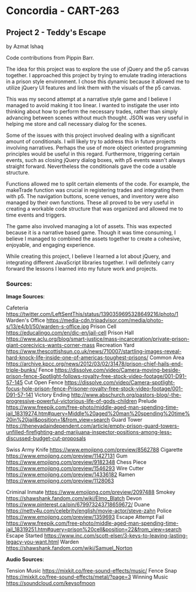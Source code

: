 # Concordia - CART-263

## Project 2 - Teddy's Escape

by Azmat Ishaq

Code contributions from Pippin Barr.

The idea for this project was to explore the use of jQuery and the p5 canvas together. I approached this project by trying to emulate trading interactions in a prison style environment. I chose this dynamic because it allowed me to utilize jQuery UI features and link them with the visuals of the p5 canvas.

This was my second attempt at a narrative style game and I believe I managed to avoid making it too linear. I wanted to instigate the user into thinking about how to perform the necessary trades, rather than simply advancing between scenes without much thought. JSON was very useful in helping me store and call necessary dialog for the scenes.

Some of the issues with this project involved dealing with a significant amount of conditionals. I will likely try to address this in future projects involving narratives. Perhaps the use of more object oriented programming principles would be useful in this regard. Furthermore, triggering certain events, such as closing jQuery dialog boxes, with p5 events wasn't always straight forward. Nevertheless the conditionals gave the code a usable structure.

Functions allowed me to split certain elements of the code. For example, the makeTrade function was crucial in registering trades and integrating them with p5. The navigation buttons, scene venues, and inventory were also managed by their own functions. These all proved to be very useful in creating a workable code structure that was organized and allowed me to time events and triggers.

The game also involved managing a lot of assets. This was expected because it is a narrative based game. Though it was time consuming, I believe I managed to combined the assets together to create a cohesive, enjoyable, and engaging experience.

While creating this project, I believe I learned a lot about jQuery, and integrating different JavaScript libraries together. I will definitely carry forward the lessons I learned into my future work and projects.

### Sources:

**Image Sources**:


Cafeteria
https://twitter.com/LeftSentThis/status/1390359695328649216/photo/1
Warden's Office
https://media-cdn.tripadvisor.com/media/photo-s/13/e4/b1/50/warden-s-office.jpg
Prison Cell
https://educalingo.com/en/dic-en/jail-cell
Prison Hall
https://www.aclu.org/blog/smart-justice/mass-incarceration/private-prison-giant-corecivics-wants-corner-mass
Recreation Yard
https://www.thescottishsun.co.uk/news/710007/startling-images-reveal-hard-knock-life-inside-one-of-americas-toughest-prisons/
Common Area
https://archive.kpcc.org/news/2012/03/02/31478/prison-chief-hails-end-triple-bunks/
Fence
https://dissolve.com/video/Camera-moving-beside-prison-fence-Spotlight-follows-royalty-free-stock-video-footage/001-D91-57-145
Cut Open Fence
https://dissolve.com/video/Camera-spotlight-focus-hole-prison-fence-Prisoner-royalty-free-stock-video-footage/001-D91-57-141
Victory Ending
http://www.abschurch.org/pastors-blog/-the-progressive-powerful-victorious-life-of-gods-children
Prelude
https://www.freepik.com/free-photo/middle-aged-man-spending-time-jail_18319274.htm#query=Middle%20aged%20man%20spending%20time%20in%20jail&position=1&from_view=search
Guard Tower
https://thenevadaindependent.com/article/empty-prison-guard-towers-unfilled-firefighting-and-marijuana-inspector-positions-among-less-discussed-budget-cut-proposals


Swiss Army Knife
https://www.emojipng.com/preview/8562788
Cigarette
https://www.emojipng.com/preview/11427131
Gum
https://www.emojipng.com/preview/9182348
Chess Piece
https://www.emojipng.com/preview/1546293
Wire Cutter
https://www.emojipng.com/preview/14336182
Ramen
https://www.emojipng.com/preview/1128063

Criminal Inmate
https://www.emojipng.com/preview/2097488
Smokey
https://shawshank.fandom.com/wiki/Elmo_Blatch
Devon
https://www.pinterest.ca/pin/679973243718659672/
Duane
https://nettv4u.com/celebrity/english/movie-actor/steve-zahn
Police
https://www.emojipng.com/preview/1359693
Escape Attempt Fail
https://www.freepik.com/free-photo/middle-aged-man-spending-time-jail_18319251.htm#query=prison%20cell&position=22&from_view=search
Escape Started
https://www.inc.com/scott-elser/3-keys-to-leaving-lasting-legacy-you-want.html
Warden
https://shawshank.fandom.com/wiki/Samuel_Norton

**Audio Sources**:

Tension Music
https://mixkit.co/free-sound-effects/music/
Fence Snap
https://mixkit.co/free-sound-effects/metal/?page=3
Winning Music
https://soundcloud.com/keysofmoon
